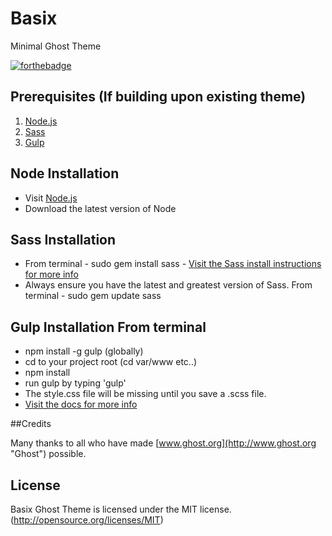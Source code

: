 # Basix

Minimal Ghost Theme

[![forthebadge](http://forthebadge.com/images/badges/built-with-love.svg)](http://forthebadge.com)

## Prerequisites (If building upon existing theme)

1. [Node.js](http://nodejs.org/)
2. [Sass](http://sass-lang.com/)
3. [Gulp](http://gulpjs.com/)

## Node Installation

* Visit [Node.js](http://nodejs.org/)
* Download the latest version of Node

## Sass Installation

* From terminal - sudo gem install sass - [Visit the Sass install instructions for more info](http://sass-lang.com/install)
* Always ensure you have the latest and greatest version of Sass. From terminal - sudo gem update sass

## Gulp Installation From terminal

* npm install -g gulp (globally)
* cd to your project root (cd var/www etc..)
* npm install
* run gulp by typing 'gulp'
* The style.css file will be missing until you save a .scss file.
* [Visit the docs for more info](https://github.com/gulpjs/gulp/blob/master/docs/getting-started.md)

##Credits

Many thanks to all who have made [www.ghost.org](http://www.ghost.org "Ghost") possible.

## License
Basix Ghost Theme is licensed under the MIT license. (http://opensource.org/licenses/MIT)
